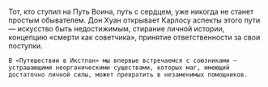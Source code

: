 <!--2020-12-04 01:07:35-->
Тот, кто ступил на Путь Воина, путь с сердцем, уже никогда не станет простым обывателем. Дон Хуан открывает Карлосу аспекты этого пути — искусство быть недостижимым, стирание личной истории, концепцию «смерти как советчика», принятие ответственности за свои поступки. 
    
    В «Путешествии в Икстлан» мы впервые встречаемся с союзниками — устрашающими неорганическими существами, которых маг, имеющий достаточно личной силы, может превратить в незаменимых помощников.